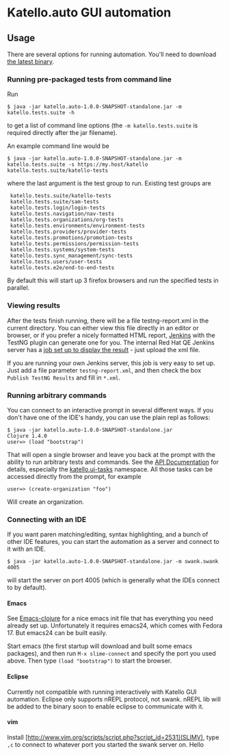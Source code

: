 # Katello.auto GUI automation 

## Usage

There are several options for running automation.  You'll need to download [the latest
binary](https://github.com/downloads/RedHatQE/katello.auto/katello.auto-1.0.0-SNAPSHOT-standalone.jar).

### Running pre-packaged tests from command line
Run 

    $ java -jar katello.auto-1.0.0-SNAPSHOT-standalone.jar -m katello.tests.suite -h

to get a list of command line options (the `-m katello.tests.suite` is required directly after the jar filename).

An example command line would be 

    $ java -jar katello.auto-1.0.0-SNAPSHOT-standalone.jar -m katello.tests.suite -s https://my.host/katello katello.tests.suite/katello-tests

where the last argument is the test
group to run.  Existing test groups are

     katello.tests.suite/katello-tests
     katello.tests.suite/sam-tests
     katello.tests.login/login-tests
     katello.tests.navigation/nav-tests
     katello.tests.organizations/org-tests
     katello.tests.environments/environment-tests
     katello.tests.providers/provider-tests
     katello.tests.promotions/promotion-tests
     katello.tests.permissions/permission-tests
     katello.tests.systems/system-tests
     katello.tests.sync_management/sync-tests
     katello.tests.users/user-tests
     katello.tests.e2e/end-to-end-tests

By default this will start up 3 firefox browsers and run the specified
tests in parallel.

### Viewing results

After the tests finish running, there will be a file testng-report.xml in the current directory.  You can either view this file directly in an editor or browser, or if you prefer a nicely formatted HTML report, [Jenkins](http://jenkins-ci.org/) with the TestNG plugin can generate one for you.  The internal Red Hat QE Jenkins server has a [job set up to display the result](https://url.corp.redhat.com/e82371c) - just upload the xml file. 

If you are running your own Jenkins server, this job is very easy to set up.  Just add a file parameter `testng-report.xml`, and then check the box `Publish TestNG Results` and fill in `*.xml`.

### Running arbitrary commands

You can connect to an interactive prompt in several different ways.
If you don't have one of the IDE's handy, you can use the plain repl
as follows:

    $ java -jar katello.auto-1.0.0-SNAPSHOT-standalone.jar
    Clojure 1.4.0
    user=> (load "bootstrap")

That will open a single browser and leave you back at the prompt with
the ability to run arbitrary tests and commands.  See the [API
Documentation](http://RedHatQE.github.com/katello.auto/) for
details, especially the
[katello.ui-tasks](http://RedHatQE.github.com/katello.auto/katello.ui-tasks-api.html)
namespace.  All those tasks can be accessed directly from the prompt,
for example

    user=> (create-organization "foo") 
    
Will create an organization.

### Connecting with an IDE

If you want paren matching/editing, syntax highlighting, and a bunch
of other IDE features, you can start the automation as a server and
connect to it with an IDE.

    $ java -jar katello.auto-1.0.0-SNAPSHOT-standalone.jar -m swank.swank 4005 

will start the server on port 4005 (which is generally what the IDEs
connect to by default).

#### Emacs

See [Emacs-clojure](https://github.com/RedHatQE/emacs-clojure) for a
nice emacs init file that has everything you need already set up.
Unfortunately it requires emacs24, which comes with Fedora 17.  But emacs24
can be built easily.

Start emacs (the first startup will download and built some emacs
packages), and then run `M-x slime-connect` and specify the port you
used above.  Then type `(load "bootstrap")` to start the browser.

#### Eclipse

Currently not compatible with running interactively with Katello GUI
automation.  Eclipse only supports nREPL protocol, not swank.  nREPL
lib will be added to the binary soon to enable eclipse to communicate
with it. 

#### vim

Install [http://www.vim.org/scripts/script.php?script_id=2531](SLIMV),
type `,c` to connect to whatever port you started the swank server on.
Hello
